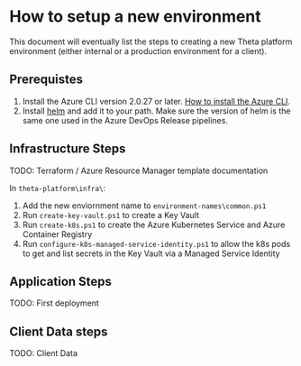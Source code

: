 # How to setup a new environment

This document will eventually list the steps to creating a new Theta platform environment (either internal or a production environment for a client).

## Prerequistes

1. Install the Azure CLI version 2.0.27 or later. [How to install the Azure CLI](https://docs.microsoft.com/en-gb/cli/azure/install-azure-cli?view=azure-cli-latest).
1. Install [helm](https://github.com/helm/helm/releases) and add it to your path.  Make sure the version of helm is the same one used in the Azure DevOps Release pipelines. 

## Infrastructure Steps

TODO: Terraform / Azure Resource Manager template documentation

In `theta-platform\infra\`:

1. Add the new enviornment name to `environment-names\common.ps1`
1. Run `create-key-vault.ps1` to create a Key Vault
1. Run `create-k8s.ps1` to create the Azure Kubernetes Service and Azure Container Registry
1. Run `configure-k8s-managed-service-identity.ps1` to allow the k8s pods to get and list secrets in the Key Vault via a Managed Service Identity

## Application Steps

TODO: First deployment

## Client Data steps

TODO: Client Data
